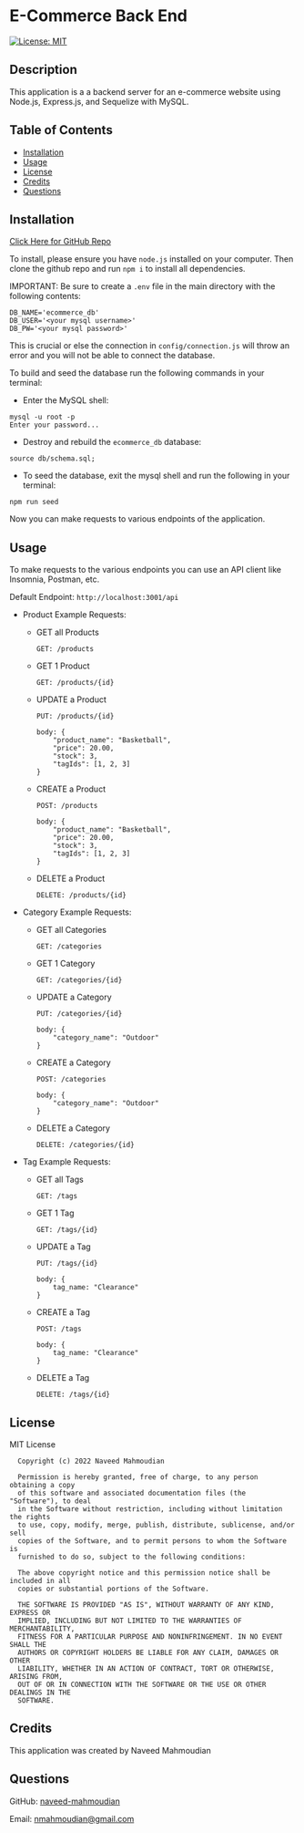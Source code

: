 # E-Commerce Back End

[![License: MIT](https://img.shields.io/badge/License-MIT-yellow.svg)](https://opensource.org/licenses/MIT)

## Description

This application is a a backend server for an e-commerce website using Node.js, Express.js, and Sequelize with MySQL.

## Table of Contents

- [Installation](#installation)
- [Usage](#usage)
- [License](#license)
- [Credits](#credits)
- [Questions](#questions)

## Installation

[Click Here for GitHub Repo](https://github.com/naveed-mahmoudian/Ecommerce-Back-End)

To install, please ensure you have `node.js` installed on your computer. Then clone the github repo and run `npm i` to install all dependencies.

IMPORTANT: Be sure to create a `.env` file in the main directory with the following contents:

```
DB_NAME='ecommerce_db'
DB_USER='<your mysql username>'
DB_PW='<your mysql password>'
```

This is crucial or else the connection in `config/connection.js` will throw an error and you will not be able to connect the database.

To build and seed the database run the following commands in your terminal:

- Enter the MySQL shell:

```
mysql -u root -p
Enter your password...
```

- Destroy and rebuild the `ecommerce_db` database:

```
source db/schema.sql;
```

- To seed the database, exit the mysql shell and run the following in your terminal:

```
npm run seed
```

Now you can make requests to various endpoints of the application.

## Usage

To make requests to the various endpoints you can use an API client like Insomnia, Postman, etc.

Default Endpoint: `http://localhost:3001/api`

- Product Example Requests:

  - GET all Products

    `GET: /products`

  - GET 1 Product

    `GET: /products/{id}`

  - UPDATE a Product

    `PUT: /products/{id}`

    ```
    body: {
        "product_name": "Basketball",
        "price": 20.00,
        "stock": 3,
        "tagIds": [1, 2, 3]
    }
    ```

  - CREATE a Product

    `POST: /products`

    ```
    body: {
        "product_name": "Basketball",
        "price": 20.00,
        "stock": 3,
        "tagIds": [1, 2, 3]
    }
    ```

  - DELETE a Product

    `DELETE: /products/{id}`

- Category Example Requests:

  - GET all Categories

    `GET: /categories`

  - GET 1 Category

    `GET: /categories/{id}`

  - UPDATE a Category

    `PUT: /categories/{id}`

    ```
    body: {
        "category_name": "Outdoor"
    }
    ```

  - CREATE a Category

    `POST: /categories`

    ```
    body: {
        "category_name": "Outdoor"
    }
    ```

  - DELETE a Category

    `DELETE: /categories/{id}`

- Tag Example Requests:

  - GET all Tags

    `GET: /tags`

  - GET 1 Tag

    `GET: /tags/{id}`

  - UPDATE a Tag

    `PUT: /tags/{id}`

    ```
    body: {
        tag_name: "Clearance"
    }
    ```

  - CREATE a Tag

    `POST: /tags`

    ```
    body: {
        tag_name: "Clearance"
    }
    ```

  - DELETE a Tag

    `DELETE: /tags/{id}`

## License

MIT License

      Copyright (c) 2022 Naveed Mahmoudian

      Permission is hereby granted, free of charge, to any person obtaining a copy
      of this software and associated documentation files (the "Software"), to deal
      in the Software without restriction, including without limitation the rights
      to use, copy, modify, merge, publish, distribute, sublicense, and/or sell
      copies of the Software, and to permit persons to whom the Software is
      furnished to do so, subject to the following conditions:

      The above copyright notice and this permission notice shall be included in all
      copies or substantial portions of the Software.

      THE SOFTWARE IS PROVIDED "AS IS", WITHOUT WARRANTY OF ANY KIND, EXPRESS OR
      IMPLIED, INCLUDING BUT NOT LIMITED TO THE WARRANTIES OF MERCHANTABILITY,
      FITNESS FOR A PARTICULAR PURPOSE AND NONINFRINGEMENT. IN NO EVENT SHALL THE
      AUTHORS OR COPYRIGHT HOLDERS BE LIABLE FOR ANY CLAIM, DAMAGES OR OTHER
      LIABILITY, WHETHER IN AN ACTION OF CONTRACT, TORT OR OTHERWISE, ARISING FROM,
      OUT OF OR IN CONNECTION WITH THE SOFTWARE OR THE USE OR OTHER DEALINGS IN THE
      SOFTWARE.

## Credits

This application was created by Naveed Mahmoudian

## Questions

GitHub: [naveed-mahmoudian](https://www.github.com/naveed-mahmoudian/)

Email: nmahmoudian@gmail.com
